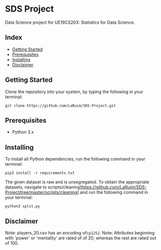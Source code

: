 # SDS Project

Data Science project for UE19CS203: Statistics for Data Science.

## Index

-   [Getting Started](#getting-started)
-   [Prerequisites](#prerequisites)
-   [Installing](#installing)
-   [Disclaimer](#disclaimer)

## Getting Started

Clone the repository into your system, by typing the following in your terminal:

```
git clone https://github.com/LaRuim/SDS-Project.git
```

## Prerequisites

-   Python 3.x

## Installing

To install all Python dependencies, run the following command in your terminal:

```
pip3 install -r requirements.txt
```

The given dataset is raw and is unsegregated. To obtain the appropriate datasets, navigate to scripts/cleaning[https://github.com/LaRuim/SDS-Project/tree/master/scripts/cleaning] and run the following command in your terminal:

```
python3 split.py
```

## Disclaimer

Note: players_20.csv has an encoding of`cp1252`.
Note: Attributes beginning with 'power' or 'mentality' are rated of of 20, whereas the rest are rated out of 100.
